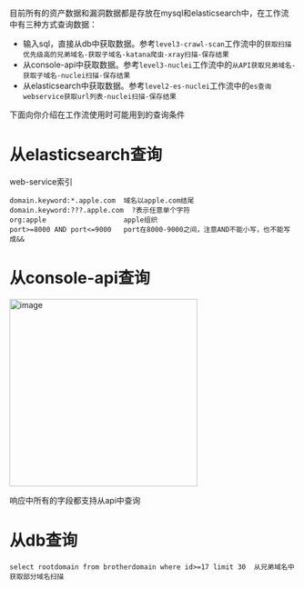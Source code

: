 #

目前所有的资产数据和漏洞数据都是存放在mysql和elasticsearch中，在工作流中有三种方式查询数据：
* 输入sql，直接从db中获取数据。参考`level3-crawl-scan`工作流中的`获取扫描优先级高的兄弟域名-获取子域名-katana爬虫-xray扫描-保存结果`
* 从console-api中获取数据。参考`level3-nuclei`工作流中的`从API获取兄弟域名-获取子域名-nuclei扫描-保存结果`
* 从elasticsearch中获取数据。参考`level2-es-nuclei`工作流中的`es查询webservice获取url列表-nuclei扫描-保存结果`

下面向你介绍在工作流使用时可能用到的查询条件

# 从elasticsearch查询

web-service索引
```
domain.keyword:*.apple.com  域名以apple.com结尾
domain.keyword:???.apple.com  ?表示任意单个字符
org:apple                   apple组织
port>=8000 AND port<=9000   port在8000-9000之间，注意AND不能小写，也不能写成&&
```

# 从console-api查询

<img width="330" alt="image" src="https://user-images.githubusercontent.com/1846319/226902737-78407066-d1cc-4185-a32e-10ef7be4f0d1.png">

响应中所有的字段都支持从api中查询

# 从db查询

```
select rootdomain from brotherdomain where id>=17 limit 30  从兄弟域名中获取部分域名扫描
```
